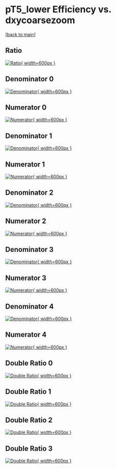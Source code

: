 # pT5_lower Efficiency vs. dxycoarsezoom

[[back to main](./)]



## Ratio

[![Ratio](../mtv/var/pT5_lower_xtr_211_1_eff_dxycoarsezoom.png){ width=600px }](../mtv/var/pT5_lower_xtr_211_1_eff_dxycoarsezoom.pdf)

## Denominator 0

[![Denominator](../mtv/den/pT5_lower_xtr_211_1_eff_dxycoarsezoom_den0.png){ width=600px }](../mtv/den/pT5_lower_xtr_211_1_eff_dxycoarsezoom_den0.pdf)

## Numerator 0

[![Numerator](../mtv/num/pT5_lower_xtr_211_1_eff_dxycoarsezoom_num0.png){ width=600px }](../mtv/num/pT5_lower_xtr_211_1_eff_dxycoarsezoom_num0.pdf)

## Denominator 1

[![Denominator](../mtv/den/pT5_lower_xtr_211_1_eff_dxycoarsezoom_den1.png){ width=600px }](../mtv/den/pT5_lower_xtr_211_1_eff_dxycoarsezoom_den1.pdf)

## Numerator 1

[![Numerator](../mtv/num/pT5_lower_xtr_211_1_eff_dxycoarsezoom_num1.png){ width=600px }](../mtv/num/pT5_lower_xtr_211_1_eff_dxycoarsezoom_num1.pdf)

## Denominator 2

[![Denominator](../mtv/den/pT5_lower_xtr_211_1_eff_dxycoarsezoom_den2.png){ width=600px }](../mtv/den/pT5_lower_xtr_211_1_eff_dxycoarsezoom_den2.pdf)

## Numerator 2

[![Numerator](../mtv/num/pT5_lower_xtr_211_1_eff_dxycoarsezoom_num2.png){ width=600px }](../mtv/num/pT5_lower_xtr_211_1_eff_dxycoarsezoom_num2.pdf)

## Denominator 3

[![Denominator](../mtv/den/pT5_lower_xtr_211_1_eff_dxycoarsezoom_den3.png){ width=600px }](../mtv/den/pT5_lower_xtr_211_1_eff_dxycoarsezoom_den3.pdf)

## Numerator 3

[![Numerator](../mtv/num/pT5_lower_xtr_211_1_eff_dxycoarsezoom_num3.png){ width=600px }](../mtv/num/pT5_lower_xtr_211_1_eff_dxycoarsezoom_num3.pdf)

## Denominator 4

[![Denominator](../mtv/den/pT5_lower_xtr_211_1_eff_dxycoarsezoom_den4.png){ width=600px }](../mtv/den/pT5_lower_xtr_211_1_eff_dxycoarsezoom_den4.pdf)

## Numerator 4

[![Numerator](../mtv/num/pT5_lower_xtr_211_1_eff_dxycoarsezoom_num4.png){ width=600px }](../mtv/num/pT5_lower_xtr_211_1_eff_dxycoarsezoom_num4.pdf)

## Double Ratio 0

[![Double Ratio](../mtv/ratio/pT5_lower_xtr_211_1_eff_dxycoarsezoom_ratio0.png){ width=600px }](../mtv/ratio/pT5_lower_xtr_211_1_eff_dxycoarsezoom_ratio0.pdf)

## Double Ratio 1

[![Double Ratio](../mtv/ratio/pT5_lower_xtr_211_1_eff_dxycoarsezoom_ratio1.png){ width=600px }](../mtv/ratio/pT5_lower_xtr_211_1_eff_dxycoarsezoom_ratio1.pdf)

## Double Ratio 2

[![Double Ratio](../mtv/ratio/pT5_lower_xtr_211_1_eff_dxycoarsezoom_ratio2.png){ width=600px }](../mtv/ratio/pT5_lower_xtr_211_1_eff_dxycoarsezoom_ratio2.pdf)

## Double Ratio 3

[![Double Ratio](../mtv/ratio/pT5_lower_xtr_211_1_eff_dxycoarsezoom_ratio3.png){ width=600px }](../mtv/ratio/pT5_lower_xtr_211_1_eff_dxycoarsezoom_ratio3.pdf)


